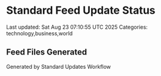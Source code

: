 # Standard Feed Update Status
Last updated: Sat Aug 23 07:10:55 UTC 2025
Categories: technology,business,world

## Feed Files Generated

Generated by Standard Updates Workflow
